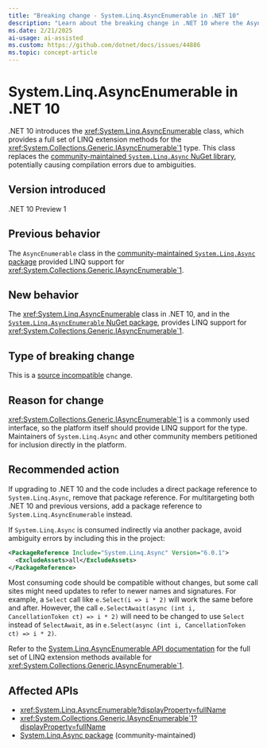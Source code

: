 ```yaml
---
title: "Breaking change - System.Linq.AsyncEnumerable in .NET 10"
description: "Learn about the breaking change in .NET 10 where the AsyncEnumerable class is now included."
ms.date: 2/21/2025
ai-usage: ai-assisted
ms.custom: https://github.com/dotnet/docs/issues/44886
ms.topic: concept-article
---
```


# System.Linq.AsyncEnumerable in .NET 10

.NET 10 introduces the <xref:System.Linq.AsyncEnumerable> class, which provides a full set of LINQ extension methods for the <xref:System.Collections.Generic.IAsyncEnumerable`1> type. This class replaces the [community-maintained `System.Linq.Async` NuGet library](https://www.nuget.org/packages/System.Linq.Async), potentially causing compilation errors due to ambiguities.

## Version introduced

.NET 10 Preview 1

## Previous behavior

The `AsyncEnumerable` class in the [community-maintained `System.Linq.Async` package](https://www.nuget.org/packages/System.Linq.Async) provided LINQ support for <xref:System.Collections.Generic.IAsyncEnumerable`1>.

## New behavior

The <xref:System.Linq.AsyncEnumerable> class in .NET 10, and in the [`System.Linq.AsyncEnumerable` NuGet package](https://www.nuget.org/packages/System.Linq.AsyncEnumerable/), provides LINQ support for <xref:System.Collections.Generic.IAsyncEnumerable`1>.

## Type of breaking change

This is a [source incompatible](../../categories.md#source-compatibility) change.

## Reason for change

<xref:System.Collections.Generic.IAsyncEnumerable`1> is a commonly used interface, so the platform itself should provide LINQ support for the type. Maintainers of `System.Linq.Async` and other community members petitioned for inclusion directly in the platform.

## Recommended action

If upgrading to .NET 10 and the code includes a direct package reference to `System.Linq.Async`, remove that package reference. For multitargeting both .NET 10 and previous versions, add a package reference to `System.Linq.AsyncEnumerable` instead.

If `System.Linq.Async` is consumed indirectly via another package, avoid ambiguity errors by including this in the project:

```xml
<PackageReference Include="System.Linq.Async" Version="6.0.1">
  <ExcludeAssets>all</ExcludeAssets>
</PackageReference>
```

Most consuming code should be compatible without changes, but some call sites might need updates to refer to newer names and signatures. For example, a `Select` call like `e.Select(i => i * 2)` will work the same before and after. However, the call `e.SelectAwait(async (int i, CancellationToken ct) => i * 2)` will need to be changed to use `Select` instead of `SelectAwait`, as in `e.Select(async (int i, CancellationToken ct) => i * 2)`.

Refer to the [System.Linq.AsyncEnumerable API documentation](xref:System.Linq.AsyncEnumerable) for the full set of LINQ extension methods available for <xref:System.Collections.Generic.IAsyncEnumerable`1>.

## Affected APIs

- <xref:System.Linq.AsyncEnumerable?displayProperty=fullName>
- <xref:System.Collections.Generic.IAsyncEnumerable`1?displayProperty=fullName>
- [System.Linq.Async package](https://www.nuget.org/packages/System.Linq.Async) (community-maintained)
